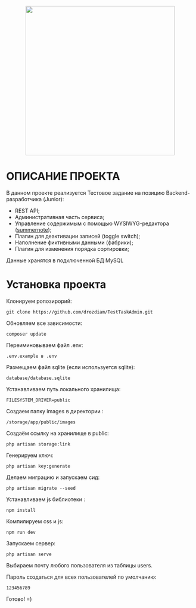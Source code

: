 <p align="center"><a href="https://laravel.com" target="_blank"><img src="https://raw.githubusercontent.com/laravel/art/master/logo-lockup/5%20SVG/2%20CMYK/1%20Full%20Color/laravel-logolockup-cmyk-red.svg" width="400"></a></p>

# ОПИСАНИЕ ПРОЕКТА

В данном проекте реализуется Тестовое задание на позицию Backend-разработчика (Junior):
- REST API;
- Административная часть сервиса;
- Управление содержимым с помощью WYSIWYG-редактора (<a href="https://summernote.org/" target="_blank">summernote</a>);
- Плагин для деактивации записей (toggle switch);
- Наполнение фиктивными данными (фабрики);
- Плагин для изменения порядка сортировки;

Данные хранятся в подключенной БД MySQL

# Установка проекта

Клонируем ропозирорий:

`git clone https://github.com/drozdiam/TestTaskAdmin.git`

Обновляем все зависимости:

`composer update`

Переиминовываем файл .env:

`.env.example в .env`

Размещаем файл sqlite (если используется sqlite):

`database/database.sqlite`

Устанавливаем путь локального хранилища:

`FILESYSTEM_DRIVER=public`


Создаем папку images в директории :

`/storage/app/public/images`

Создаём ссылку на хранилище в public:

`php artisan storage:link`

Генерируем ключ:

`php artisan key:generate`

Делаем миграцию и запускаем сид:

`php artisan migrate --seed`

Устанавливаем js библиотеки :

`npm install`

Компилируем css и js:

`npm run dev`

Запускаем сервер:

`php artisan serve`

Выбираем почту любого пользователя из таблицы users.

Пароль создаться для всех пользователей по умолчанию:

`123456789`

Готово! =)
